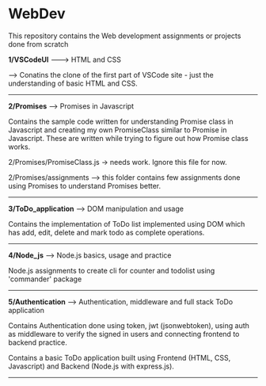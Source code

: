 # WebDev
This repository contains the Web development assignments or projects done from scratch


**1/VSCodeUI** ---> HTML and CSS
 
 --> Conatins the clone of the first part of VSCode site - just the understanding of basic HTML and CSS.
 
-----------------------------------------

**2/Promises** --> Promises in Javascript

Contains the sample code written for understanding Promise class in Javascript and creating my own PromiseClass similar to Promise in Javascript. These are written while trying to figure out how Promise class works.

2/Promises/PromiseClass.js -> needs work. Ignore this file for now.

2/Promises/assignments --> this folder contains few assignments done using Promises to understand Promises better. 

-----------------------------------------

**3/ToDo_application** --> DOM manipulation and usage

Contains the implementation of ToDo list implemented using DOM which has add, edit, delete and mark todo as complete operations.

-----------------------------------------

**4/Node_js** --> Node.js basics, usage and practice

Node.js assignments to create cli for counter and todolist using 'commander' package

-----------------------------------------

**5/Authentication** --> Authentication, middleware and full stack ToDo application

Contains Authentication done using token, jwt (jsonwebtoken), using auth as middleware to verify the signed in users and connecting frontend to backend practice.

Contains a basic ToDo application built using Frontend (HTML, CSS, Javascript) and Backend (Node.js with express.js).

-----------------------------------------


